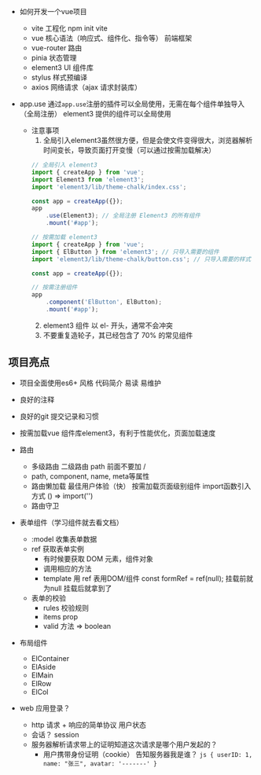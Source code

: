 - 如何开发一个vue项目
   - vite 工程化 
        npm init vite
   - vue 核心语法（响应式、组件化、指令等）
        前端框架
   - vue-router 路由
   - pinia 状态管理
   - element3 UI 组件库  
   - stylus 样式预编译
   - axios 网络请求（ajax 请求封装库）

- app.use
    通过`app.use`注册的插件可以全局使用，无需在每个组件单独导入（全局注册）
    element3 提供的组件可以全局使用
   - 注意事项
        1. 全局引入element3虽然很方便，但是会使文件变得很大，浏览器解析时间变长，导致页面打开变慢（可以通过按需加载解决）
        ```js
        // 全局引入 element3
        import { createApp } from 'vue';
        import Element3 from 'element3';
        import 'element3/lib/theme-chalk/index.css';

        const app = createApp({});
        app
            .use(Element3); // 全局注册 Element3 的所有组件
            .mount('#app');
        ```
        ```js
        // 按需加载 element3
        import { createApp } from 'vue';
        import { ElButton } from 'element3'; // 只导入需要的组件
        import 'element3/lib/theme-chalk/button.css'; // 只导入需要的样式

        const app = createApp({});

        // 按需注册组件
        app
            .component('ElButton', ElButton);
            .mount('#app');
        ```
        2. element3 组件 以 el- 开头，通常不会冲突
        3. 不要重复造轮子，其已经包含了 70% 的常见组件


## 项目亮点
- 项目全面使用es6+ 风格
    代码简介 易读 易维护
- 良好的注释 
- 良好的git 提交记录和习惯

- 按需加载vue 组件库element3，有利于性能优化，页面加载速度
- 路由
   - 多级路由
        二级路由 path 前面不要加 /
   - path, component, name, meta等属性
   - 路由懒加载
        最佳用户体验（快）
        按需加载页面级别组件 import函数引入方式 () => import('')
   - 路由守卫

- 表单组件（学习组件就去看文档）
    - :model 收集表单数据
    - ref 获取表单实例
         - 有时候要获取 DOM 元素，组件对象
         - 调用相应的方法
         - template 用 ref 表用DOM/组件
               const formRef = ref(null); 挂载前就为null
               挂载后就拿到了
    - 表单的校验
         - rules 校验规则
         - items prop
         - valid 方法 => boolean
- 布局组件
    - ElContainer
    - ElAside
    - ElMain    
    - ElRow
    - ElCol

- web 应用登录？
    - http 请求 + 响应的简单协议  用户状态
    - 会话？ session
    - 服务器解析请求带上的证明知道这次请求是哪个用户发起的？ 
         - 用户携带身份证明（cookie） 告知服务器我是谁？
          ```js
          {
               userID: 1,
               name: "张三",
               avatar: '-------'
          }
          ```


